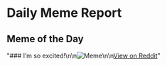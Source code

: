# Daily Meme Report

## Meme of the Day
"### I’m so excited!\n\n![Meme](https://i.redd.it/kibjti24s12f1.gif)\n\n[View on Reddit](https://redd.it/1krn6y2)"

